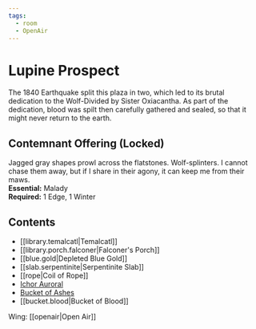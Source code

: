 ```yaml
---
tags:
  - room
  - OpenAir
---
```

# Lupine Prospect
The 1840 Earthquake split this plaza in two, which led to its brutal dedication to the Wolf-Divided by Sister Oxiacantha. As part of the dedication, blood was spilt then carefully gathered and sealed, so that it might never return to the earth. 
## Contemnant Offering (Locked)
Jagged gray shapes prowl across the flatstones. Wolf-splinters. I cannot chase them away, but if I share in their agony, it can keep me from their maws.
<br>**Essential:** Malady
<br>**Required:** 1 Edge, 1 Winter

## Contents
- [[library.temalcatl|Temalcatl]]
- [[library.porch.falconer|Falconer's Porch]]
- [[blue.gold|Depleted Blue Gold]]
- [[slab.serpentinite|Serpentinite Slab]]
- [[rope|Coil of Rope]]
- [Ichor Auroral](https://uadaf.theevilroot.xyz/rowenarium/element/ichor.auroral)
- [Bucket of Ashes](https://uadaf.theevilroot.xyz/rowenarium/element/bucket.ashes)
- [[bucket.blood|Bucket of Blood]]

Wing: [[openair|Open Air]]